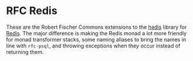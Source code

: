 RFC Redis
=============

These are the Robert Fischer Commons extensions to the [hedis](https://hackage.haskell.org/package/hedis)
library for [Redis](https://redis.io).  The major difference is making the Redis monad a lot more friendly
for monad transformer stacks, some naming aliases to bring the names in line with `rfc-psql`, and throwing
exceptions when they occur instead of returning them.
